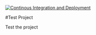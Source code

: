[![Continous Integration and Deployment](https://github.com/priashchy10/Clean_Architechture_CQRS_MediatR/actions/workflows/ci-cd.yaml/badge.svg)](https://github.com/priashchy10/Clean_Architechture_CQRS_MediatR/actions/workflows/ci-cd.yaml)

#Test Project

Test the project
